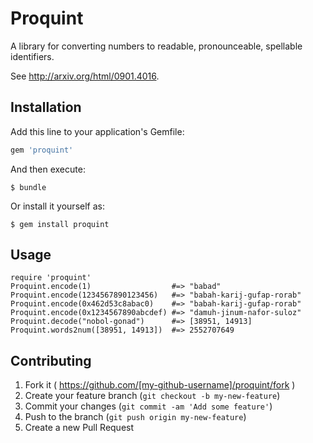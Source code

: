 # Proquint

A library for converting numbers to readable, pronounceable, spellable
identifiers.

See http://arxiv.org/html/0901.4016.

## Installation

Add this line to your application's Gemfile:

```ruby
gem 'proquint'
```

And then execute:

    $ bundle

Or install it yourself as:

    $ gem install proquint

## Usage

    require 'proquint'
    Proquint.encode(1)                  #=> "babad"
    Proquint.encode(1234567890123456)   #=> "babah-karij-gufap-rorab"
    Proquint.encode(0x462d53c8abac0)    #=> "babah-karij-gufap-rorab"
    Proquint.encode(0x1234567890abcdef) #=> "damuh-jinum-nafor-suloz"
    Proquint.decode("nobol-gonad")      #=> [38951, 14913]
    Proquint.words2num([38951, 14913])  #=> 2552707649

## Contributing

1. Fork it ( https://github.com/[my-github-username]/proquint/fork )
2. Create your feature branch (`git checkout -b my-new-feature`)
3. Commit your changes (`git commit -am 'Add some feature'`)
4. Push to the branch (`git push origin my-new-feature`)
5. Create a new Pull Request
